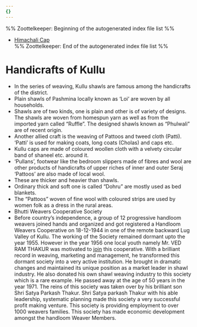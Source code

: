 ```yaml
---
{}
---
```

   
%% Zoottelkeeper: Beginning of the autogenerated index file list  %%   
   
-  [Himachali Cap](../../../../../01%20History%20of%20Himachal%20Pradesh/Z%20Districtwise%20History%20of%20Himachal%20Pradesh/06%20History%20of%20Kullu/Kullu%20Economy/Handicrafts%20of%20Kullu/Himachali%20Cap.md)   
%% Zoottelkeeper: End of the autogenerated index file list  %%   
# Handicrafts of Kullu   
* In the series of weaving, Kullu shawls are famous among the handicrafts of the district.   
* Plain shawls of Pashmina locally known as ‘Loi’ are woven by all households.   
* Shawls are of two kinds, one is plain and other is of variety of designs. The shawls are woven from homespun yarn as well as from the imported yarn called “Ruffle”. The designed shawls known as “Phulwali” are of recent origin.   
* Another allied craft is the weaving of Pattoos and tweed cloth (Patti). ‘Patti’ is used for making coats, long coats (Cholas) and caps etc.   
* Kullu caps are made of coloured woollen cloth with a velvety circular band of shaneel etc. around it.   
* ‘Pullans’, footwear like the bedroom slippers made of fibres and wool are other products of handicrafts of upper riches of inner and outer Seraj ‘Pattoos’ are also made of local wool.   
* These are thicker and heavier than shawls.   
* Ordinary thick and soft one is called “Dohru” are mostly used as bed blankets.   
* The “Pattoos” woven of fine wool with coloured strips are used by women folk as a dress in the rural areas.   
* Bhutti Weavers Cooperative Society   
* Before country’s independence, a group of 12 progressive handloom weavers joined hands and organized and got registered a Handloom Weavers Cooperative on 18-12-1944 in one of the remote backward Lug Valley of Kullu. The working of the Society remained dormant upto the year 1955. However in the year 1956 one local youth namely Mr. VED RAM THAKUR was motivated to [join](/not_created.md) this cooperative. With a brilliant record in weaving, marketing and management, he transformed this dormant society into a very active institution. He brought in dramatic changes and maintained its unique position as a market leader in shawl industry. He also donated his own shawl weaving industry to this society which is a rare example. He passed away at the age of 50 years in the year 1971. The reins of this society was taken over by his brilliant son Shri Satya Parkash Thakur. Shri Satya parkash Thakur with his able leadership, systematic planning made this society a very successful profit making venture. This society is providing employment to over 1000 weavers families. This society has made economic development amongst the handloom Weaver Members.